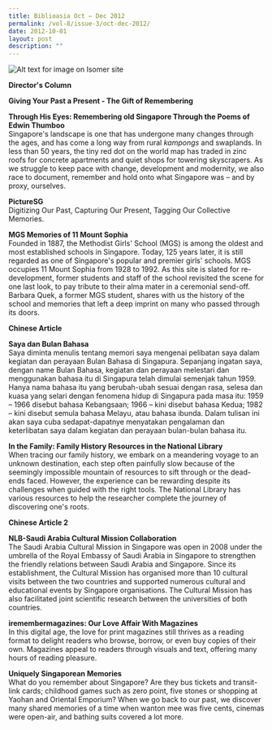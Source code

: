 ```yaml
---
title: Biblioasia Oct – Dec 2012
permalink: /vol-8/issue-3/oct-dec-2012/
date: 2012-10-01
layout: post
description: ""
---
```


![Alt text for image on Isomer site](/images/covers/ba8-3.jpg)

**Director's Column**

**Giving Your Past a Present - The Gift of Remembering**<br>

**Through His Eyes: Remembering old Singapore Through the Poems of Edwin Thumboo**<br>
Singapore's landscape is one that has undergone many changes through the ages, and has come a long way from rural *kampongs* and swaplands. In less than 50 years, the tiny red dot on the world map has traded in zinc roofs for concrete apartments and quiet shops for towering skyscrapers. As we struggle to keep pace with change, development and modernity, we also race to document, remember and hold onto what Singapore was – and by proxy, ourselves.

**PictureSG**<br>
Digitizing Our Past, Capturing Our Present, Tagging Our Collective Memories.

**MGS Memories of 11 Mount Sophia**<br>
Founded in 1887, the Methodist Girls' School (MGS) is among the oldest and most established schools in Singapore. Today, 125 years later, it is still regarded as one of Singapore's popular and premier girls' schools. MGS occupies 11 Mount Sophia from 1928 to 1992. As this site is slated for re-development, former students and staff of the school revisited the scene for one last look, to pay tribute to their alma mater in a ceremonial send-off. Barbara Quek, a former MGS student, shares with us the history of the school and memories that left a deep imprint on many who passed through its doors.

**Chinese Article**<br>

**Saya dan Bulan Bahasa**<br>
Saya diminta menulis tentang memori saya mengenai pelibatan saya dalam kegiatan dan perayaan Bulan Bahasa di Singapura. Sepanjang ingatan saya, dengan name Bulan Bahasa, kegiatan dan perayaan melestari dan menggunakan bahasa itu di Singapura telah dimulai semenjak tahun 1959. Hanya nama bahasa itu yang berubah-ubah sesuai dengan rasa, selesa dan kuasa yang selari dengan fenomena hidup di Singapura pada masa itu: 1959 – 1966 disebut bahasa Kebangsaan; 1966 – kini disebut bahasa Kedua; 1982 – kini disebut semula bahasa Melayu, atau bahasa ibunda. Dalam tulisan ini akan saya cuba sedapat-dapatnye menyatakan pengalaman dan keterlibatan saya dalam kegiatan dan perayaan bulan-bulan bahasa itu.

**In the Family: Family History Resources in the National Library**<br>
When tracing our family history, we embark on a meandering voyage to an unknown destination, each step often painfully slow because of the seemingly impossible mountain of resources to sift through or the dead-ends faced. However, the experience can be rewarding despite its challenges when guided with the right tools. The National Library has various resources to help the researcher complete the journey of discovering one's roots.

**Chinese Article 2**<br>

**NLB-Saudi Arabia Cultural Mission Collaboration**<br>
The Saudi Arabia Cultural Mission in Singapore was open in 2008 under the umbrella of the Royal Embassy of Saudi Arabia in Singapore to strengthen the friendly relations between Saudi Arabia and Singapore. Since its establishment, the Cultural Mission has organised more than 10 cultural visits between the two countries and supported numerous cultural and educational events by Singapore organisations. The Cultural Mission has also facilitated joint scientific research between the universities of both countries.

**iremembermagazines: Our Love Affair With Magazines**<br>
In this digital age, the love for print magazines still thrives as a reading format to delight readers who browse, borrow, or even buy copies of their own. Magazines appeal to readers through visuals and text, offering many hours of reading pleasure.

**Uniquely Singaporean Memories**<br>
What do you remember about Singapore? Are they bus tickets and transit-link cards; childhood games such as zero point, five stones or shopping at Yaohan and Oriental Emporium? When we go back to our past, we discover many shared memories of a time when wanton mee was five cents, cinemas were open-air, and bathing suits covered a lot more.
